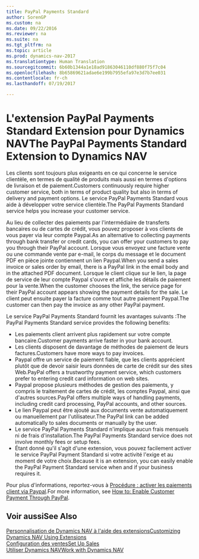 ```yaml
---
title: PayPal Payments Standard
author: SorenGP
ms.custom: na
ms.date: 09/22/2016
ms.reviewer: na
ms.suite: na
ms.tgt_pltfrm: na
ms.topic: article
ms.prod: dynamics-nav-2017
ms.translationtype: Human Translation
ms.sourcegitcommit: 6b60b1344a1e18ad91863046110df880f75f7c04
ms.openlocfilehash: 8b65869621adae6e199b7955efa97e3d7b7ee031
ms.contentlocale: fr-ch
ms.lasthandoff: 07/19/2017

---
```


# <a name="the-paypal-payments-standard-extension-to-dynamics-nav"></a><span data-ttu-id="4910e-102">L'extension PayPal Payments Standard Extension pour Dynamics NAV</span><span class="sxs-lookup"><span data-stu-id="4910e-102">The PayPal Payments Standard Extension to Dynamics NAV</span></span>
<span data-ttu-id="4910e-103">Les clients sont toujours plus exigeants en ce qui concerne le service clientèle, en termes de qualité de produits mais aussi en termes d'options de livraison et de paiement.</span><span class="sxs-lookup"><span data-stu-id="4910e-103">Customers continuously require higher customer service, both in terms of product quality but also in terms of delivery and payment options.</span></span> <span data-ttu-id="4910e-104">Le service PayPal Payments Standard vous aide à développer votre service clientèle.</span><span class="sxs-lookup"><span data-stu-id="4910e-104">The PayPal Payments Standard service helps you increase your customer service.</span></span>

<span data-ttu-id="4910e-105">Au lieu de collecter des paiements par l'intermédiaire de transferts bancaires ou de cartes de crédit, vous pouvez proposer à vos clients de vous payer via leur compte Paypal.</span><span class="sxs-lookup"><span data-stu-id="4910e-105">As an alternative to collecting payments through bank transfer or credit cards, you can offer your customers to pay you through their PayPal account.</span></span> <span data-ttu-id="4910e-106">Lorsque vous envoyez une facture vente ou une commande vente par e-mail, le corps du message et le document PDF en pièce jointe contiennent un lien Paypal.</span><span class="sxs-lookup"><span data-stu-id="4910e-106">When you send a sales invoice or sales order by email, there is a PayPal link in the email body and in the attached PDF document.</span></span> <span data-ttu-id="4910e-107">Lorsque le client clique sur le lien, la page de service de leur compte Paypal s'ouvre et affiche les détails de paiement pour la vente.</span><span class="sxs-lookup"><span data-stu-id="4910e-107">When the customer chooses the link, the service page for their PayPal account appears showing the payment details for the sale.</span></span> <span data-ttu-id="4910e-108">Le client peut ensuite payer la facture comme tout autre paiement Paypal.</span><span class="sxs-lookup"><span data-stu-id="4910e-108">The customer can then pay the invoice as any other PayPal payment.</span></span>

<span data-ttu-id="4910e-109">Le service PayPal Payments Standard fournit les avantages suivants :</span><span class="sxs-lookup"><span data-stu-id="4910e-109">The PayPal Payments Standard service provides the following benefits:</span></span>

- <span data-ttu-id="4910e-110">Les paiements client arrivent plus rapidement sur votre compte bancaire.</span><span class="sxs-lookup"><span data-stu-id="4910e-110">Customer payments arrive faster in your bank account.</span></span>
- <span data-ttu-id="4910e-111">Les clients disposent de davantage de méthodes de paiement de leurs factures.</span><span class="sxs-lookup"><span data-stu-id="4910e-111">Customers have more ways to pay invoices.</span></span>
- <span data-ttu-id="4910e-112">Paypal offre un service de paiement fiable, que les clients apprécient plutôt que de devoir saisir leurs données de carte de crédit sur des sites Web.</span><span class="sxs-lookup"><span data-stu-id="4910e-112">PayPal offers a trustworthy payment service, which customers prefer to entering credit card information on web sites.</span></span>
- <span data-ttu-id="4910e-113">Paypal propose plusieurs méthodes de gestion des paiements, y compris le traitement de cartes de crédit, les comptes Paypal, ainsi que d'autres sources.</span><span class="sxs-lookup"><span data-stu-id="4910e-113">PayPal offers multiple ways of handling payments, including credit card processing, PayPal accounts, and other sources.</span></span>
- <span data-ttu-id="4910e-114">Le lien Paypal peut être ajouté aux documents vente automatiquement ou manuellement par l'utilisateur.</span><span class="sxs-lookup"><span data-stu-id="4910e-114">The PayPal link can be added automatically to sales documents or manually by the user.</span></span>
- <span data-ttu-id="4910e-115">Le service PayPal Payments Standard n'implique aucun frais mensuels ni de frais d'installation.</span><span class="sxs-lookup"><span data-stu-id="4910e-115">The PayPal Payments Standard service does not involve monthly fees or setup fees.</span></span>
- <span data-ttu-id="4910e-116">Étant donné qu'il s'agit d'une extension, vous pouvez facilement activer le service PayPal Payment Standard si votre activité l'exige et au moment de votre choix.</span><span class="sxs-lookup"><span data-stu-id="4910e-116">Because it is an extension, you can easily enable the PayPal Payment Standard service when and if your business requires it.</span></span>  

<span data-ttu-id="4910e-117">Pour plus d'informations, reportez-vous à [Procédure : activer les paiements client via Paypal](sales-how-enable-customer-payments-paypal.md).</span><span class="sxs-lookup"><span data-stu-id="4910e-117">For more information, see [How to: Enable Customer Payment Through PayPal](sales-how-enable-customer-payments-paypal.md).</span></span>

## <a name="see-also"></a><span data-ttu-id="4910e-118">Voir aussi</span><span class="sxs-lookup"><span data-stu-id="4910e-118">See Also</span></span>  
[<span data-ttu-id="4910e-119">Personnalisation de Dynamics NAV à l'aide des extensions</span><span class="sxs-lookup"><span data-stu-id="4910e-119">Customizing Dynamics NAV Using Extensions</span></span>](ui-extensions.md)  
[<span data-ttu-id="4910e-120">Configuration des ventes</span><span class="sxs-lookup"><span data-stu-id="4910e-120">Set Up Sales</span></span>](sales-setup-sales.md)  
[<span data-ttu-id="4910e-121">Utiliser Dynamics NAV</span><span class="sxs-lookup"><span data-stu-id="4910e-121">Work with Dynamics NAV</span></span>](ui-work-product.md)


